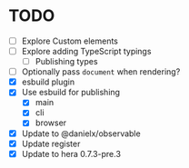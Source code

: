 TODO
====

- [ ] Explore Custom elements
- [ ] Explore adding TypeScript typings
  - [ ] Publishing types
- [ ] Optionally pass `document` when rendering?
- [x] esbuild plugin
- [x] Use esbuild for publishing
  - [x] main
  - [x] cli
  - [x] browser
- [x] Update to @danielx/observable
- [x] Update register
- [x] Update to hera 0.7.3-pre.3
